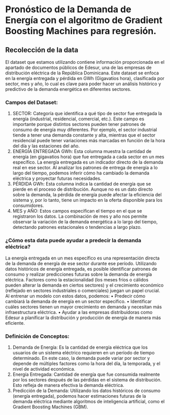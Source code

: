 # Pronóstico de la Demanda de Energía con el algoritmo de Gradient Boosting Machines para regresión.
## Recolección de la data
El dataset que estamos utilizando contiene información proporcionada en el apartado de documentos públicos de Edesur, una de las empresas de distribución eléctrica de la República Dominicana. Este dataset se enfoca en la energía entregada y pérdida en GWh (Gigavatios hora), clasificada por sector, mes y año, lo cual es clave para poder hacer un análisis histórico y predictivo de la demanda energética en diferentes sectores.
### Campos del Dataset:
1.	SECTOR: Categoría que identifica a qué tipo de sector fue entregada la energía (industrial, residencial, comercial, etc.). Este campo es importante porque distintos sectores pueden tener patrones de consumo de energía muy diferentes. Por ejemplo, el sector industrial tiende a tener una demanda constante y alta, mientras que el sector residencial puede tener variaciones más marcadas en función de la hora del día y las estaciones del año.
2.	ENERGÍA ENTREGADA GWh: Esta columna muestra la cantidad de energía (en gigavatios hora) que fue entregada a cada sector en un mes específico. La energía entregada es un indicador directo de la demanda real en ese sector. Al analizar los patrones de entrega de energía a lo largo del tiempo, podemos inferir cómo ha cambiado la demanda eléctrica y proyectar futuras necesidades.
3.	PÉRDIDA GWh: Esta columna indica la cantidad de energía que se pierde en el proceso de distribución. Aunque no es un dato directo sobre la demanda, la pérdida de energía puede afectar la eficiencia del sistema y, por lo tanto, tiene un impacto en la oferta disponible para los consumidores.
4.	MES y AÑO: Estos campos especifican el tiempo en el que se registraron los datos. La combinación de mes y año nos permite observar la variación de la demanda energética a lo largo del tiempo, detectando patrones estacionales o tendencias a largo plazo.
### ¿Cómo esta data puede ayudar a predecir la demanda eléctrica?
La energía entregada en un mes específico es una representación directa de la demanda de energía de ese sector durante ese período. Utilizando datos históricos de energía entregada, es posible identificar patrones de consumo y realizar predicciones futuras sobre la demanda de energía eléctrica. Factores como la estacionalidad (los meses fríos o cálidos pueden alterar la demanda en ciertos sectores) y el crecimiento económico (reflejado en sectores industriales o comerciales) juegan un papel crucial.
Al entrenar un modelo con estos datos, podemos:
•	Predecir cómo cambiará la demanda de energía en un sector específico.
•	Identificar cuáles sectores tienen un mayor crecimiento en demanda y necesitan más infraestructura eléctrica.
•	Ayudar a las empresas distribuidoras como Edesur a planificar la distribución y producción de energía de manera más eficiente.
### Definición de Conceptos:
1.	Demanda de Energía: Es la cantidad de energía eléctrica que los usuarios de un sistema eléctrico requieren en un período de tiempo determinado. En este caso, la demanda puede variar por sector y depende de múltiples factores como la hora del día, la temporada, y el nivel de actividad económica.
2.	Energía Entregada: Cantidad de energía que fue consumida realmente por los sectores después de las pérdidas en el sistema de distribución. Esto refleja de manera efectiva la demanda eléctrica.
3.	Predicción de la Demanda: Utilizando los datos históricos de consumo (energía entregada), podemos hacer estimaciones futuras de la demanda eléctrica mediante algoritmos de inteligencia artificial, como el Gradient Boosting Machines (GBM).
